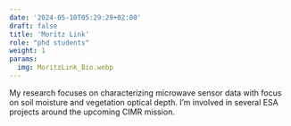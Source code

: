 ```yaml
---
date: '2024-05-10T05:29:29+02:00'
draft: false
title: 'Moritz Link'
role: "phd students"
weight: 1
params:
  img: MoritzLink_Bio.webp
---
```


My research focuses on characterizing microwave sensor data with focus on soil moisture and vegetation optical depth. I’m involved in several ESA projects around the upcoming CIMR mission.